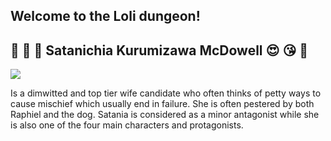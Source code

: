 ## Welcome to the Loli dungeon!


## :peach: :tongue: :eggplant: Satanichia Kurumizawa McDowell :heart_eyes: :kissing_heart: :ring:

<img src="https://vignette.wikia.nocookie.net/gabdro/images/5/5e/Satania_visual.png/revision/latest?cb=20170212011105">


 Is a dimwitted and top tier wife candidate who often thinks of petty ways to cause mischief which usually end in failure. She is often pestered by both Raphiel and the dog. Satania is considered as a minor antagonist while she is also one of the four main characters and protagonists. 









